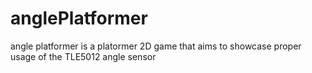 # anglePlatformer
angle platformer is a platormer 2D game that aims to showcase proper usage of the TLE5012 angle sensor 
